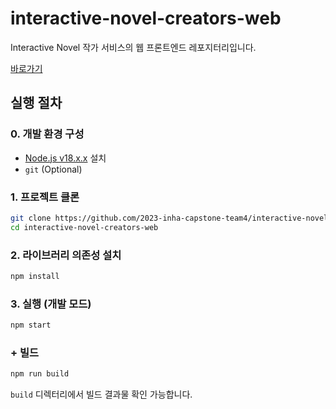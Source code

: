 # interactive-novel-creators-web

Interactive Novel 작가 서비스의 웹 프론트엔드 레포지터리입니다.

[바로가기](http://interactive-novel-creators-web.s3-website.kr.object.ncloudstorage.com/)

## 실행 절차

### 0. 개발 환경 구성

- [Node.js v18.x.x](https://nodejs.org/) 설치
- `git` (Optional)

### 1. 프로젝트 클론

```bash
git clone https://github.com/2023-inha-capstone-team4/interactive-novel-creators-web.git
cd interactive-novel-creators-web
```

### 2. 라이브러리 의존성 설치

```bash
npm install
```

### 3. 실행 (개발 모드)

```bash
npm start
```

### + 빌드

```bash
npm run build
```

`build` 디렉터리에서 빌드 결과물 확인 가능합니다.
